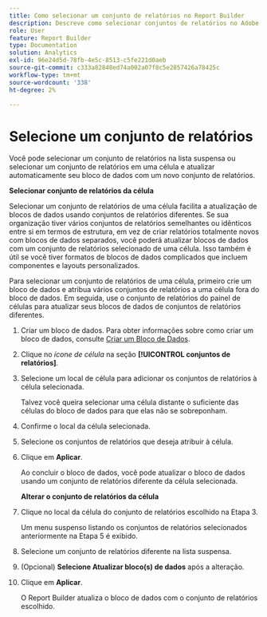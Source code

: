 ```yaml
---
title: Como selecionar um conjunto de relatórios no Report Builder
description: Descreve como selecionar conjuntos de relatórios no Adobe Report Builder
role: User
feature: Report Builder
type: Documentation
solution: Analytics
exl-id: 96e24d5d-78fb-4e5c-8513-c5fe221d0aeb
source-git-commit: c333a82848ed74a002a07f8c5e2857426a78425c
workflow-type: tm+mt
source-wordcount: '338'
ht-degree: 2%

---
```


# Selecione um conjunto de relatórios 

Você pode selecionar um conjunto de relatórios na lista suspensa ou selecionar um conjunto de relatórios em uma célula e atualizar automaticamente seu bloco de dados com um novo conjunto de relatórios.

**Selecionar conjunto de relatórios da célula**

Selecionar um conjunto de relatórios de uma célula facilita a atualização de blocos de dados usando conjuntos de relatórios diferentes. Se sua organização tiver vários conjuntos de relatórios semelhantes ou idênticos entre si em termos de estrutura, em vez de criar relatórios totalmente novos com blocos de dados separados, você poderá atualizar blocos de dados com um conjunto de relatórios selecionado de uma célula. Isso também é útil se você tiver formatos de blocos de dados complicados que incluem componentes e layouts personalizados.

Para selecionar um conjunto de relatórios de uma célula, primeiro crie um bloco de dados e atribua vários conjuntos de relatórios a uma célula fora do bloco de dados. Em seguida, use o conjunto de relatórios do painel de células para atualizar seus blocos de dados de conjuntos de relatórios diferentes.

1. Criar um bloco de dados.
Para obter informações sobre como criar um bloco de dados, consulte [Criar um Bloco de Dados](/help/analyze/report-builder/create-a-data-block.md).

1. Clique no *ícone de célula* na seção **[!UICONTROL conjuntos de relatórios]**.

1. Selecione um local de célula para adicionar os conjuntos de relatórios à célula selecionada.

   Talvez você queira selecionar uma célula distante o suficiente das células do bloco de dados para que elas não se sobreponham.

1. Confirme o local da célula selecionada.

1. Selecione os conjuntos de relatórios que deseja atribuir à célula.

1. Clique em **Aplicar**.

   Ao concluir o bloco de dados, você pode atualizar o bloco de dados usando um conjunto de relatórios diferente da célula selecionada.

   **Alterar o conjunto de relatórios da célula**

1. Clique no local da célula do conjunto de relatórios escolhido na Etapa 3.

   Um menu suspenso listando os conjuntos de relatórios selecionados anteriormente na Etapa 5 é exibido.

1. Selecione um conjunto de relatórios diferente na lista suspensa.

1. (Opcional) **Selecione Atualizar bloco(s) de dados** após a alteração.

1. Clique em **Aplicar**.

   O Report Builder atualiza o bloco de dados com o conjunto de relatórios escolhido.
